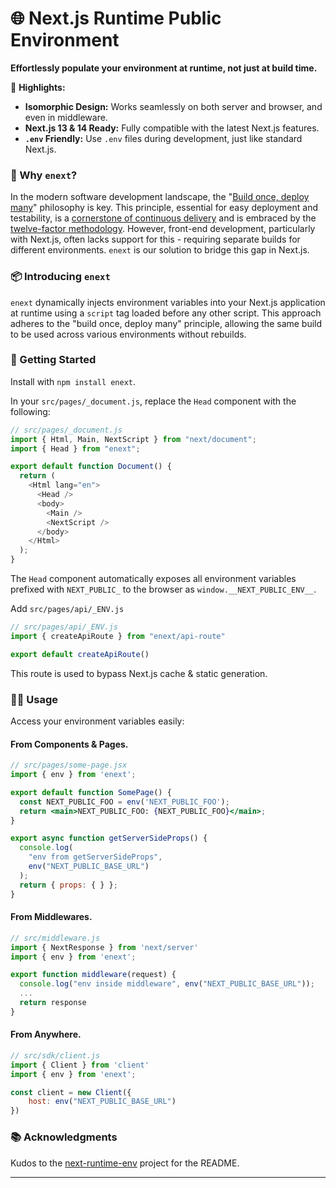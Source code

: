 # 🌐 Next.js Runtime Public Environment

**Effortlessly populate your environment at runtime, not just at build time.**

🌟 **Highlights:**
- **Isomorphic Design:** Works seamlessly on both server and browser, and even in middleware.
- **Next.js 13 & 14 Ready:** Fully compatible with the latest Next.js features.
- **`.env` Friendly:** Use `.env` files during development, just like standard Next.js.

### 🤔 Why `enext`?

In the modern software development landscape, the "[Build once, deploy many][build-once-deploy-many-link]" philosophy is key. This principle, essential for easy deployment and testability, is a [cornerstone of continuous delivery][fundamental-principle-link] and is embraced by the [twelve-factor methodology][twelve-factor-link]. However, front-end development, particularly with Next.js, often lacks support for this - requiring separate builds for different environments. `enext` is our solution to bridge this gap in Next.js.

### 📦 Introducing `enext`

`enext` dynamically injects environment variables into your Next.js application at runtime using a `script` tag loaded before any other script. This approach adheres to the "build once, deploy many" principle, allowing the same build to be used across various environments without rebuilds.


### 🚀 Getting Started

Install with `npm install enext`.

In your `src/pages/_document.js`, replace the `Head` component with the following:

```js
// src/pages/_document.js
import { Html, Main, NextScript } from "next/document";
import { Head } from "enext";

export default function Document() {
  return (
    <Html lang="en">
      <Head />
      <body>
        <Main />
        <NextScript />
      </body>
    </Html>
  );
}
```

The `Head` component automatically exposes all environment variables prefixed with `NEXT_PUBLIC_` to the browser as `window.__NEXT_PUBLIC_ENV__`.

Add `src/pages/api/_ENV.js`

```js
// src/pages/api/_ENV.js
import { createApiRoute } from "enext/api-route"

export default createApiRoute()
```

This route is used to bypass Next.js cache & static generation.

### 🧑‍💻 Usage

Access your environment variables easily:

#### From Components & Pages.
```jsx
// src/pages/some-page.jsx
import { env } from 'enext';

export default function SomePage() {
  const NEXT_PUBLIC_FOO = env('NEXT_PUBLIC_FOO');
  return <main>NEXT_PUBLIC_FOO: {NEXT_PUBLIC_FOO}</main>;
}

export async function getServerSideProps() {
  console.log(
    "env from getServerSideProps",
    env("NEXT_PUBLIC_BASE_URL")
  );
  return { props: { } };
}
```

#### From Middlewares.
```js
// src/middleware.js
import { NextResponse } from 'next/server'
import { env } from 'enext';

export function middleware(request) {
  console.log("env inside middleware", env("NEXT_PUBLIC_BASE_URL"));
  ...
  return response
}
```

#### From Anywhere.
```js
// src/sdk/client.js
import { Client } from 'client'
import { env } from 'enext';

const client = new Client({
    host: env("NEXT_PUBLIC_BASE_URL")
})
```

### 📚 Acknowledgments

Kudos to the [next-runtime-env](next-runtime-env-repo) project for the README.

---


[build-once-deploy-many-link]: https://www.mikemcgarr.com/blog/build-once-deploy-many.html
[fundamental-principle-link]: https://cloud.redhat.com/blog/build-once-deploy-anywhere
[twelve-factor-link]: https://12factor.net
[pages-router-branch-link]: https://github.com/expatfile/next-runtime-env/tree/1.x
[next-runtime-env-repo]: https://github.com/expatfile/next-runtime-env
